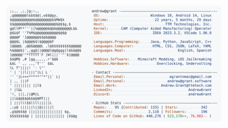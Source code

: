 <a href="https://github.com/Sumedhvats/Sumedhvats">
  <picture>
    <source media="(prefers-color-scheme: dark)" srcset="https://raw.githubusercontent.com/Sumedhvats/Sumedhvats/main/dark_mode.svg">
    <img alt="Sumedh vats's GitHub Profile README" src="https://raw.githubusercontent.com/Sumedhvats/Sumedhvats/main/light_mode.svg">
  </picture>
</a>
